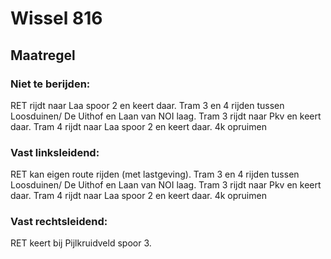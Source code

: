# Wissel 816
## Maatregel
### Niet te berijden:
RET rijdt naar Laa spoor 2 en keert daar.
Tram 3 en 4 rijden tussen Loosduinen/ De Uithof en Laan van NOI laag.
Tram 3 rijdt naar Pkv en keert daar.
Tram 4 rijdt naar Laa spoor 2 en keert daar.
4k opruimen
### Vast linksleidend: 
RET kan eigen route rijden (met lastgeving).
Tram 3 en 4 rijden tussen Loosduinen/ De Uithof en Laan van NOI laag.
Tram 3 rijdt naar Pkv en keert daar.
Tram 4 rijdt naar Laa spoor 2 en keert daar.
4k opruimen
### Vast rechtsleidend:
RET keert bij Pijlkruidveld spoor 3.
